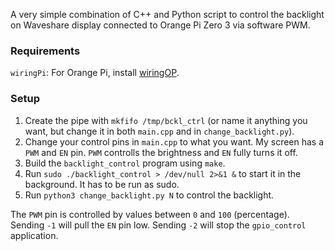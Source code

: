 A very simple combination of C++ and Python script to control the backlight on Waveshare display connected to Orange Pi Zero 3 via software PWM.

### Requirements
`wiringPi`: For Orange Pi, install [wiringOP](https://github.com/orangepi-xunlong/wiringOP).

### Setup
1. Create the pipe with `mkfifo /tmp/bckl_ctrl` (or name it anything you want, but change it in both `main.cpp` and in `change_backlight.py`).
2. Change your control pins in `main.cpp` to what you want. My screen has a `PWM` and `EN` pin. `PWM` controlls the brightness and `EN` fully turns it off.
3. Build the `backlight_control` program using `make`.
4. Run `sudo ./backlight_control > /dev/null 2>&1 &` to start it in the background. It has to be run as sudo.
5. Run `python3 change_backlight.py N` to control the backlight.


The `PWM` pin is controlled by values between `0` and `100` (percentage). Sending `-1` will pull the `EN` pin low. Sending `-2` will stop the `gpio_control` application.
